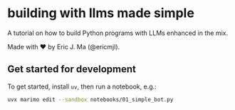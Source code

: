 # building with llms made simple

A tutorial on how to build Python programs with LLMs enhanced in the mix.

Made with ❤️ by Eric J. Ma (@ericmjl).

## Get started for development

To get started, install `uv`, then run a notebook, e.g.:

```bash
uvx marimo edit --sandbox notebooks/01_simple_bot.py
```
